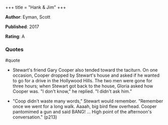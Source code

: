 +++
title = "Hank & Jim"
+++



**Author**: Eyman, Scott

**Published**: 2017

**Rating**: A



### Quotes

#quote



* Stewart's friend Gary Cooper also tended toward the taciturn. On one occasion, Cooper dropped by Stewart's house and asked if he wanted to go for a drive in the Hollywood Hills. The two men were gone for three hours; when Stewart got back to the house, Gloria asked how Cooper was. "I don't know," he replied. "I didn't ask him.”



* "Coop didn't waste many words," Stewart would remember. "Remember once we went for a long walk. Aaaah, big bird flew overhead. Cooper pantomimed a gun and said BANG! ... High point of the afternoon's conversation."  (p213)
